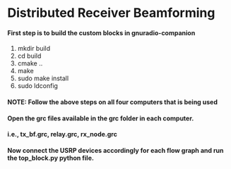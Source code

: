 # Distributed Receiver Beamforming

#### First step is to build the custom blocks in gnuradio-companion
1. mkdir build
2. cd build
3. cmake ..
4. make
5. sudo make install
6. sudo ldconfig

#### NOTE: Follow the above steps on all four computers that is being used

#### Open the grc files available in the grc folder in each computer.
#### i.e., tx_bf.grc, relay.grc, rx_node.grc
#### Now connect the USRP devices accordingly for each flow graph and run the top_block.py python file.
